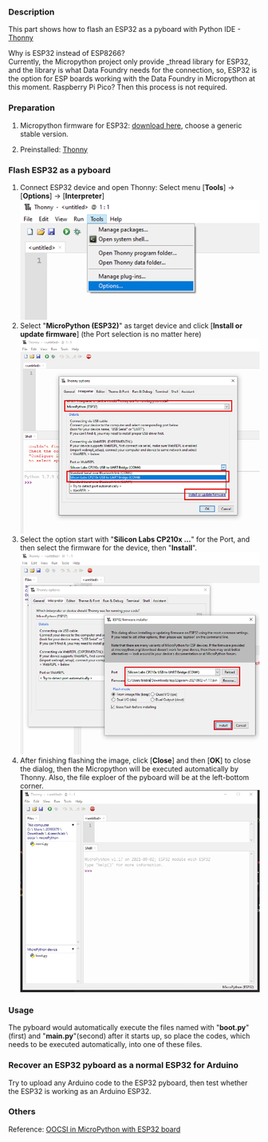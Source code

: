 ### Description

This part shows how to flash an ESP32 as a pyboard with Python IDE - [Thonny](https://thonny.org/)

Why is ESP32 instead of ESP8266? <br/>
Currently, the Micropython project only provide _thread library for ESP32, and the library is what Data Foundry needs for the connection, so, ESP32 is the option for ESP boards working with the Data Foundry in Micropython at this moment. Raspberry Pi Pico? Then this process is not required.


### Preparation

1. Micropython firmware for ESP32: [download here](https://micropython.org/download/esp32/), choose a generic stable version.

2. Preinstalled: [Thonny](https://thonny.org/)



### Flash ESP32 as a pyboard

1. Connect ESP32 device and open Thonny: Select menu [**Tools**] -> [**Options**] -> [**Interpreter**]
![](images/tool_options.png)
2. Select "**MicroPython (ESP32)**" as target device and click [**Install or update firmware**] (the Port selection is no matter here)
![](images/refresh.png)
3. Select the option start with "**Silicon Labs CP210x ...**" for the Port, and then select the firmware for the device, then "**Install**".
![](images/port_firmware.png)
4. After finishing flashing the image, click [**Close**] and then [**OK**] to close the dialog, then the Micropython will be executed automatically by Thonny. Also, the file exploer of the pyboard will be at the left-bottom corner.
![](images/esp32_thonny.JPG)



### Usage

The pyboard would automatically execute the files named with "**boot.py**"(first) and "**main.py**"(second) after it starts up, so place the codes, which needs to be executed automatically, into one of these files.



### Recover an ESP32 pyboard as a normal ESP32 for Arduino

Try to upload any Arduino code to the ESP32 pyboard, then test whether the ESP32 is working as an Arduino ESP32.



### Others

Reference: [OOCSI in MicroPython with ESP32 board](https://github.com/iddi/oocsi-micropython)
